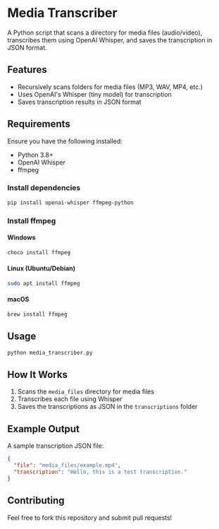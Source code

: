 # Media Transcriber

A Python script that scans a directory for media files (audio/video), transcribes them using OpenAI Whisper, and saves the transcription in JSON format.

## Features
- Recursively scans folders for media files (MP3, WAV, MP4, etc.)
- Uses OpenAI's Whisper (tiny model) for transcription
- Saves transcription results in JSON format

## Requirements
Ensure you have the following installed:

- Python 3.8+
- OpenAI Whisper
- ffmpeg

### Install dependencies
```sh
pip install openai-whisper ffmpeg-python
```

### Install ffmpeg
#### Windows
```sh
choco install ffmpeg
```
#### Linux (Ubuntu/Debian)
```sh
sudo apt install ffmpeg
```
#### macOS
```sh
brew install ffmpeg
```

## Usage
```sh
python media_transcriber.py
```

## How It Works
1. Scans the `media_files` directory for media files
2. Transcribes each file using Whisper
3. Saves the transcriptions as JSON in the `transcriptions` folder

## Example Output
A sample transcription JSON file:
```json
{
  "file": "media_files/example.mp4",
  "transcription": "Hello, this is a test transcription."
}
```

## Contributing
Feel free to fork this repository and submit pull requests!

